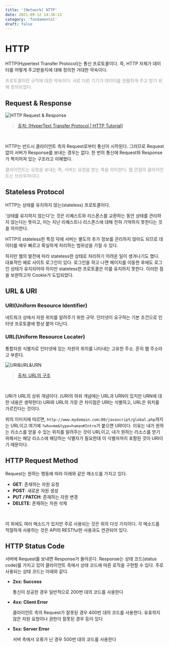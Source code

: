 ```yaml
---
title: '[Network] HTTP'
date: 2021-09-12 14:38:13
category: 'fundamental'
draft: false
---
```


# HTTP

HTTP(Hypertext Transfer Protocol)는 통신 프로토콜이다. 즉, HTTP 자체가 데이터를 어떻게 주고받을지에 대해 정의한 거대한 약속이다.

<span style="color: #9d9f9d">프로토콜이란 규칙에 대한 약속이다. 서로 다른 기기가 데이터를 원활하게 주고 받기 위해 정의되었다.</span>

## Request & Response

![HTTP Request & Response](https://www.gatevidyalay.com/wp-content/uploads/2018/09/Hyper-Text-Transfer-Protocol-HTTP.png)

> [출처: [HyperText Transfer Protocol | HTTP Tutorial]](https://www.gatevidyalay.com/hypertext-transfer-protocol-http-protocol/)

<br/>

HTTP는 반드시 클라이언트 측의 Request로부터 통신이 시작된다. 그러므로 Request 없이 서버가 Response를 보내는 경우는 없다. 한 번의 통신에 Request와 Response가 짝지어져 있는 구조라고 이해했다.

<span style="color: #9d9f9d">클라이언트는 요청을 보내는 쪽, 서버는 요청을 받는 쪽을 의미한다. 웹 관점의 클라이언트는 브라우저이다.</span>

## Stateless Protocol

HTTP는 상태를 유지하지 않는(stateless) 프로토콜이다.

'상태를 유지하지 않는다'는 것은 리퀘스트와 리스폰스를 교환하는 동안 상태를 관리하지 않는다는 뜻이고, 이는 지난 리퀘스트나 리스폰스에 대해 전혀 기억하지 못한다는 것을 의미한다.

HTTP의 stateless한 특징 덕에 서버는 별도의 추가 정보를 관리하지 않아도 되므로 데이터를 매우 빠르고 확실하게 처리하는 범위성을 가질 수 있다.

하지만 웹의 발전에 따라 stateless한 상태로 처리하기 어려운 일이 생겨나기도 했다. 대표적인 예로 사이트 로그인이 있다. 로그인을 하고 나면 페이지를 이동한 후에도 로그인 상태가 유지되어야 하지만 stateless한 프로토콜은 이를 유지하지 못한다. 이러한 점을 보완하고자 Cookie가 도입되었다.

## URL & URI

### URI(Uniform Resource Identifier)

네트워크 상에서 자원 위치를 알려주기 위한 규약. 인터넷이 요구하는 기본 조건으로 인터넷 프로토콜에 항상 붙어 다닌다.

### URL(Uniform Resource Locater)

통합자원 식별자로 인터넷에 있는 자원의 위치를 나타내는 고유한 주소. 흔히 웹 주소라고 부른다.

![URI&URL&URN](https://hanseul-lee.github.io/2020/12/24/20-12-24-URL/uri.png)

> [출처: URL의 구조](https://hanseul-lee.github.io/2020/12/24/20-12-24-URL/)

<br/>

URI가 URL의 상위 개념이다. (URI의 하위 개념에는 URL과 URN이 있지만 URN에 대한 내용은 생략한다) URI와 URL의 가장 큰 차이점은 URI는 식별하고, URL은 위치를 가르킨다는 것이다.

위의 이미지에 따르면, `http://www.mydomain.com:80/javascript/global.php`까지는 URL이고 여기에 `?who=me&type=human#Intro`가 붙으면 URI이다. 이유는 내가 원하는 리소스를 얻을 수 있는 위치를 알려주는 것이 URL이고, 내가 원하는 리소스를 얻기 위해서는 해당 리소스에 해당하는 식별자가 필요한데 이 식별자까지 포함된 것이 URI이기 때문이다.

## HTTP Request Method

Request는 원하는 행동에 따라 아래와 같은 메소드를 가지고 있다.

- **GET**: 존재하는 자원 요청
- **POST**: 새로운 자원 생성
- **PUT / PATCH**: 존재하는 자원 변경
- **DELETE**: 존재하는 자원 삭제

<br/>

이 외에도 여러 메소드가 있지만 주로 사용되는 것은 위의 다섯 가지이다. 각 메소드를 적절하게 사용하는 것은 API의 RESTful한 사용과도 연관되어 있다.

## HTTP Status Code

서버에 Request를 보내면 Response가 돌아온다. Response는 상태 코드(status code)를 가지고 있어 클라이언트 측에서 상태 코드에 따른 로직을 구현할 수 있다. 주로 사용되는 상태 코드는 아래와 같다.

- **2xx: Success**

  통신이 성공한 경우 일반적으로 200번 대의 코드를 사용한다

- **4xx: Client Error**

  클라이언트 측의 Request가 잘못된 경우 400번 대의 코드를 사용한다. 유효하지 않은 자원 요청이나 권한이 잘못된 경우 등이 있다

- **5xx: Server Error**

  서버 측에서 오류가 난 경우 500번 대의 코드를 사용한다

<br/>
<br/>
<br/>
<br/>

